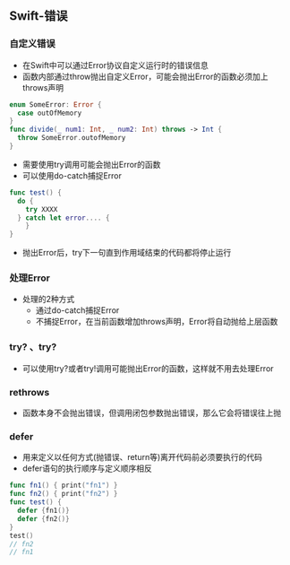 ## Swift-错误

### 自定义错误

* 在Swift中可以通过Error协议自定义运行时的错误信息
* 函数内部通过throw抛出自定义Error，可能会抛出Error的函数必须加上throws声明

```swift
enum SomeError: Error {
  case outOfMemory
}
func divide(_ num1: Int, _ num2: Int) throws -> Int {
  throw SomeError.outofMemory
}
```

* 需要使用try调用可能会抛出Error的函数
* 可以使用do-catch捕捉Error

```swift
func test() {
  do {
  	try XXXX  
  } catch let error.... {
	}
}
```

* 抛出Error后，try下一句直到作用域结束的代码都将停止运行

### 处理Error

* 处理的2种方式
  * 通过do-catch捕捉Error
  * 不捕捉Error，在当前函数增加throws声明，Error将自动抛给上层函数

### try? 、try?

* 可以使用try?或者try!调用可能抛出Error的函数，这样就不用去处理Error

### rethrows

* 函数本身不会抛出错误，但调用闭包参数抛出错误，那么它会将错误往上抛

### defer

* 用来定义以任何方式(抛错误、return等)离开代码前必须要执行的代码
* defer语句的执行顺序与定义顺序相反

```swift
func fn1() { print("fn1") }
func fn2() { print("fn2") }
func test() {
  defer {fn1()}
  defer {fn2()}
}
test()
// fn2
// fn1
```

